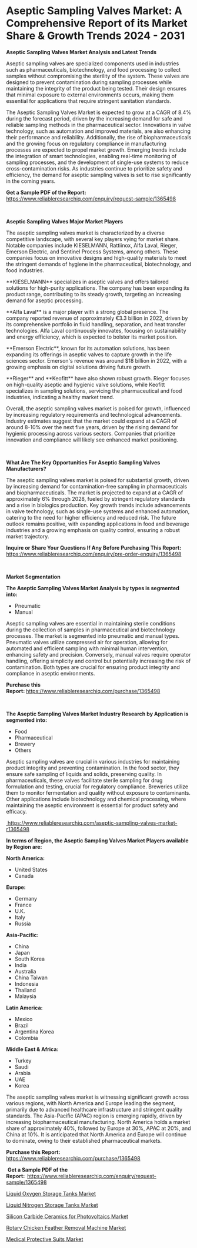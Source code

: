 <p><h1>Aseptic Sampling Valves Market: A Comprehensive Report of its Market Share & Growth Trends 2024 - 2031</h1></p><p><strong>Aseptic Sampling Valves Market Analysis and Latest Trends</strong></p>
<p><p>Aseptic sampling valves are specialized components used in industries such as pharmaceuticals, biotechnology, and food processing to collect samples without compromising the sterility of the system. These valves are designed to prevent contamination during sampling processes while maintaining the integrity of the product being tested. Their design ensures that minimal exposure to external environments occurs, making them essential for applications that require stringent sanitation standards.</p><p>The Aseptic Sampling Valves Market is expected to grow at a CAGR of 8.4% during the forecast period, driven by the increasing demand for safe and reliable sampling methods in the pharmaceutical sector. Innovations in valve technology, such as automation and improved materials, are also enhancing their performance and reliability. Additionally, the rise of biopharmaceuticals and the growing focus on regulatory compliance in manufacturing processes are expected to propel market growth. Emerging trends include the integration of smart technologies, enabling real-time monitoring of sampling processes, and the development of single-use systems to reduce cross-contamination risks. As industries continue to prioritize safety and efficiency, the demand for aseptic sampling valves is set to rise significantly in the coming years.</p></p>
<p><strong>Get a Sample PDF of the Report:&nbsp;</strong> <a href="https://www.reliableresearchiq.com/enquiry/request-sample/1365498?utm_campaign=104&utm_medium=2&utm_source=Github&utm_content=ia&utm_term=06122024&utm_id=aseptic-sampling-valves">https://www.reliableresearchiq.com/enquiry/request-sample/1365498</a></p>
<p>&nbsp;</p>
<p><strong>Aseptic Sampling Valves Major Market Players</strong></p>
<p><p>The aseptic sampling valves market is characterized by a diverse competitive landscape, with several key players vying for market share. Notable companies include KIESELMANN, Rattiinox, Alfa Laval, Rieger, Emerson Electric, and Sentinel Process Systems, among others. These companies focus on innovative designs and high-quality materials to meet the stringent demands of hygiene in the pharmaceutical, biotechnology, and food industries.</p><p>**KIESELMANN** specializes in aseptic valves and offers tailored solutions for high-purity applications. The company has been expanding its product range, contributing to its steady growth, targeting an increasing demand for aseptic processing. </p><p>**Alfa Laval** is a major player with a strong global presence. The company reported revenue of approximately €3.3 billion in 2022, driven by its comprehensive portfolio in fluid handling, separation, and heat transfer technologies. Alfa Laval continuously innovates, focusing on sustainability and energy efficiency, which is expected to bolster its market position.</p><p>**Emerson Electric**, known for its automation solutions, has been expanding its offerings in aseptic valves to capture growth in the life sciences sector. Emerson's revenue was around $18 billion in 2022, with a growing emphasis on digital solutions driving future growth.</p><p>**Rieger** and **Keofitt** have also shown robust growth. Rieger focuses on high-quality aseptic and hygienic valve solutions, while Keofitt specializes in sampling solutions, servicing the pharmaceutical and food industries, indicating a healthy market trend.</p><p>Overall, the aseptic sampling valves market is poised for growth, influenced by increasing regulatory requirements and technological advancements. Industry estimates suggest that the market could expand at a CAGR of around 8-10% over the next five years, driven by the rising demand for hygienic processing across various sectors. Companies that prioritize innovation and compliance will likely see enhanced market positioning.</p></p>
<p>&nbsp;</p>
<p><strong>What Are The Key Opportunities For Aseptic Sampling Valves Manufacturers?</strong></p>
<p><p>The aseptic sampling valves market is poised for substantial growth, driven by increasing demand for contamination-free sampling in pharmaceuticals and biopharmaceuticals. The market is projected to expand at a CAGR of approximately 6% through 2028, fueled by stringent regulatory standards and a rise in biologics production. Key growth trends include advancements in valve technology, such as single-use systems and enhanced automation, catering to the need for higher efficiency and reduced risk. The future outlook remains positive, with expanding applications in food and beverage industries and a growing emphasis on quality control, ensuring a robust market trajectory.</p></p>
<p><strong>Inquire or Share Your Questions If Any Before Purchasing This Report:</strong> <a href="https://www.reliableresearchiq.com/enquiry/pre-order-enquiry/1365498?utm_campaign=104&utm_medium=2&utm_source=Github&utm_content=ia&utm_term=06122024&utm_id=aseptic-sampling-valves">https://www.reliableresearchiq.com/enquiry/pre-order-enquiry/1365498</a></p>
<p>&nbsp;</p>
<p><strong>Market Segmentation</strong></p>
<p><strong>The Aseptic Sampling Valves Market Analysis by types is segmented into:</strong></p>
<p><ul><li>Pneumatic</li><li>Manual</li></ul></p>
<p><p>Aseptic sampling valves are essential in maintaining sterile conditions during the collection of samples in pharmaceutical and biotechnology processes. The market is segmented into pneumatic and manual types. Pneumatic valves utilize compressed air for operation, allowing for automated and efficient sampling with minimal human intervention, enhancing safety and precision. Conversely, manual valves require operator handling, offering simplicity and control but potentially increasing the risk of contamination. Both types are crucial for ensuring product integrity and compliance in aseptic environments.</p></p>
<p><strong>Purchase this Report:&nbsp;</strong><a href="https://www.reliableresearchiq.com/purchase/1365498?utm_campaign=104&utm_medium=2&utm_source=Github&utm_content=ia&utm_term=06122024&utm_id=aseptic-sampling-valves">https://www.reliableresearchiq.com/purchase/1365498</a></p>
<p>&nbsp;</p>
<p><strong>The Aseptic Sampling Valves Market Industry Research by Application is segmented into:</strong></p>
<p><ul><li>Food</li><li>Pharmaceutical</li><li>Brewery</li><li>Others</li></ul></p>
<p><p>Aseptic sampling valves are crucial in various industries for maintaining product integrity and preventing contamination. In the food sector, they ensure safe sampling of liquids and solids, preserving quality. In pharmaceuticals, these valves facilitate sterile sampling for drug formulation and testing, crucial for regulatory compliance. Breweries utilize them to monitor fermentation and quality without exposure to contaminants. Other applications include biotechnology and chemical processing, where maintaining the aseptic environment is essential for product safety and efficacy.</p></p>
<p><a href="https://www.reliableresearchiq.com/aseptic-sampling-valves-market-r1365498?utm_campaign=104&utm_medium=2&utm_source=Github&utm_content=ia&utm_term=06122024&utm_id=aseptic-sampling-valves">&nbsp;https://www.reliableresearchiq.com/aseptic-sampling-valves-market-r1365498</a></p>
<p><strong>In terms of Region, the Aseptic Sampling Valves Market Players available by Region are:</strong></p>
<p>
    <p> <strong> North America: </strong>
        <ul>
            <li>United States</li>
            <li>Canada</li>
        </ul>
        </p> 
    <p> <strong> Europe: </strong>
        <ul>
            <li>Germany</li>
            <li>France</li>
            <li>U.K.</li>
            <li>Italy</li>
            <li>Russia</li>
        </ul>
        </p> 
    <p> <strong> Asia-Pacific: </strong>
        <ul>
            <li>China</li>
            <li>Japan</li>
            <li>South Korea</li>
            <li>India</li>
            <li>Australia</li>
            <li>China Taiwan</li>
            <li>Indonesia</li>
            <li>Thailand</li>
            <li>Malaysia</li>
        </ul>
        </p> 
    <p> <strong> Latin America: </strong>
        <ul>
            <li>Mexico</li>
            <li>Brazil</li>
            <li>Argentina Korea</li>
            <li>Colombia</li>
        </ul>
        </p> 
    <p> <strong> Middle East & Africa: </strong>
        <ul>
            <li>Turkey</li>
            <li>Saudi</li>
            <li>Arabia</li>
            <li>UAE</li>
            <li>Korea</li>
        </ul>
    </p>
    </p>
<p><p>The aseptic sampling valves market is witnessing significant growth across various regions, with North America and Europe leading the segment, primarily due to advanced healthcare infrastructure and stringent quality standards. The Asia-Pacific (APAC) region is emerging rapidly, driven by increasing biopharmaceutical manufacturing. North America holds a market share of approximately 40%, followed by Europe at 30%, APAC at 20%, and China at 10%. It is anticipated that North America and Europe will continue to dominate, owing to their established pharmaceutical markets.</p></p>
<p><strong>Purchase this Report: </strong><a href="https://www.reliableresearchiq.com/purchase/1365498?utm_campaign=104&utm_medium=2&utm_source=Github&utm_content=ia&utm_term=06122024&utm_id=aseptic-sampling-valves">https://www.reliableresearchiq.com/purchase/1365498</a></p>
<p>&nbsp;<strong>Get a Sample PDF of the Report:&nbsp;&nbsp;</strong><a href="https://www.reliableresearchiq.com/enquiry/request-sample/1365498?utm_campaign=104&utm_medium=2&utm_source=Github&utm_content=ia&utm_term=06122024&utm_id=aseptic-sampling-valves">https://www.reliableresearchiq.com/enquiry/request-sample/1365498</a></p>
<p><strong></strong></p>
<p><p><a href="https://www.linkedin.com/pulse/strategic-roadmap-success-global-liquid-oxygen-storage-tanks-2cbme?utm_campaign=104&utm_medium=2&utm_source=Github&utm_content=ia&utm_term=06122024&utm_id=aseptic-sampling-valves">Liquid Oxygen Storage Tanks Market</a></p><p><a href="https://www.linkedin.com/pulse/recent-liquid-nitrogen-storage-tanks-market-analysis-lgqye?utm_campaign=104&utm_medium=2&utm_source=Github&utm_content=ia&utm_term=06122024&utm_id=aseptic-sampling-valves">Liquid Nitrogen Storage Tanks Market</a></p><p><a href="https://issuu.com/reportprime-2/docs/silicon-carbide-ceramics-for-photovoltaics-market-?utm_campaign=104&utm_medium=2&utm_source=Github&utm_content=ia&utm_term=06122024&utm_id=aseptic-sampling-valves">Silicon Carbide Ceramics for Photovoltaics Market</a></p><p><a href="https://issuu.com/reportprime-2/docs/rotary-chicken-feather-removal-machine-market-size?utm_campaign=104&utm_medium=2&utm_source=Github&utm_content=ia&utm_term=06122024&utm_id=aseptic-sampling-valves">Rotary Chicken Feather Removal Machine Market</a></p><p><a href="https://www.linkedin.com/pulse/forecast-report-medical-protective-suits-industry-expected-etzmc?utm_campaign=104&utm_medium=2&utm_source=Github&utm_content=ia&utm_term=06122024&utm_id=aseptic-sampling-valves">Medical Protective Suits Market</a></p></p>